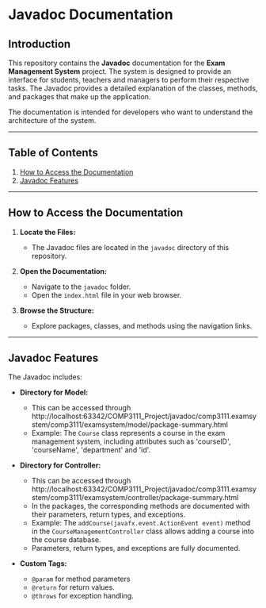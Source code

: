
# Javadoc Documentation

## Introduction

This repository contains the **Javadoc** documentation for the **Exam Management System** project. The system is designed to provide an interface for students, teachers and managers to perform their respective tasks. The Javadoc provides a detailed explanation of the classes, methods, and packages that make up the application.

The documentation is intended for developers who want to understand the architecture of the system.

---

## Table of Contents

1. [How to Access the Documentation](#how-to-access-the-documentation)
2. [Javadoc Features](#javadoc-features)
---

## How to Access the Documentation

1. **Locate the Files:**
    - The Javadoc files are located in the `javadoc` directory of this repository.

2. **Open the Documentation:**
    - Navigate to the `javadoc` folder.
    - Open the `index.html` file in your web browser.

3. **Browse the Structure:**
    - Explore packages, classes, and methods using the navigation links.

---

## Javadoc Features

The Javadoc includes:

- **Directory for Model:**
  - This can be accessed through http://localhost:63342/COMP3111_Project/javadoc/comp3111.examsystem/comp3111/examsystem/model/package-summary.html
  - Example: The `Course` class represents a course in the exam management system, including attributes such as 'courseID', 'courseName', 'department' and 'id'.

- **Directory for Controller:**
    - This can be accessed through http://localhost:63342/COMP3111_Project/javadoc/comp3111.examsystem/comp3111/examsystem/controller/package-summary.html
    - In the packages, the corresponding methods are documented with their parameters, return types, and exceptions.
    - Example: The `addCourse(javafx.event.ActionEvent event)` method in the `CourseManagementController` class allows adding a course into the course database.
    - Parameters, return types, and exceptions are fully documented.

- **Custom Tags:**
    - `@param` for method parameters 
    - `@return` for return values.
    - `@throws` for exception handling.

